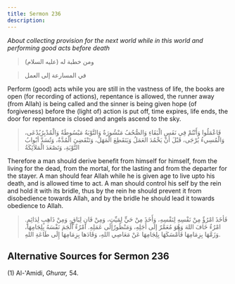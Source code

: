 ```yaml
---
title: Sermon 236
description: 
---
```


*About collecting provision for the next world while in this world and
performing good acts before death*

> ومن خطبة له (عليه السلام)

> في المسارعة إلى العمل

Perform (good) acts while you are still in the vastness of life, the
books are open (for recording of actions), repentance is allowed, the
runner away (from Allah) is being called and the sinner is being given
hope (of forgiveness) before the (light of) action is put off, time
expires, life ends, the door for repentance is closed and angels ascend
to the sky.

> فَاعْمَلُوا وَأَنْتُمْ فِي نَفَسِ الْبَقَاءِ وَالصُّحُفُ مَنْشُورَةٌ وَالتَّوْبَةُ مَبْسُوطَةٌ وَالْمُدْبِرُيُدْعَى،
> وَالْمُسِيءُ يُرْجَى، قَبْلَ أَنْ يَخْمُدَ العَمَلُ وَيَنَقَطِعَ الْمَهَلُ، وَتَنْقَضِيَ الْمُدَّةُ، وَتُسَدَّ أبْوابُ
> التَّوْبَةِ، وَتَصْعَدَ الْمَلاَئِكَةُ

Therefore a man should derive benefit from himself for himself, from the
living for the dead, from the mortal, for the lasting and from the
departer for the stayer. A man should fear Allah while he is given age
to live upto his death, and is allowed time to act. A man should control
his self by the rein and hold it with its bridle, thus by the rein he
should prevent it from disobedience towards Allah, and by the bridle he
should lead it towards obedience to Allah.

> فَأخَذَ امْرُؤٌ مِنْ نَفْسِهِ لِنَفْسِهِ، وَأَخَذَ مِنْ حَيٍّ لِمَيِّتٍ، وَمِنْ فَانٍ لِبَاقٍ، وَمِنْ ذَاهِبٍ
> لِدَائِمٍ. امْرُءٌ خَافَ اللهَ وَهُوَ مُعَمَّرٌ إلَى أَجَلِهِ، وَمَنْظُورٌإلَى عَمَلِهِ. امْرُءٌ أَلْجَمَ نَفْسَهُ
> بِلِجَامِهَا، وَزَمَّهَا بِزِمَامِهَا فَأَمْسَكَهَا بِلِجَامِهَا عَنْ مَعَاصِي اللهِ، وَقَادَها بِزِمَامِهَا
> إِلَى طَاعَةِ اللهِ.

## Alternative Sources for Sermon 236

\(1\) Al-\'Amidi, *Ghurar,* 54.